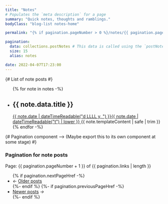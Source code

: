 ```yaml
---
title: "Notes"
# Populates the `meta description` for a page
summary: "Quick notes, thoughts and ramblings."
bodyClass: "blog-list notes-home"

permalink: "{% if pagination.pageNumber > 0 %}/notes/{{ pagination.pageNumber + 1 }}/index.html{% else %}/notes.html{% endif %}"

pagination:
  data: collections.postNotes # This data is called using the `postNotes.js` collection script
  size: 15
  alias: notes

date: 2022-04-07T17:23:00
---
```


{# List of note posts #}
<ul role="list" class="notes__list | no-list | flow">
{% for note in notes -%}
  <li class="notes__list-item">
    <article class="note__summary">
      <h2 class="visually-hidden">{{ note.data.title }}</h2>
      <a href="{{ note.url }}">
        <time datetime="{{ note.date | dateTime }}">{{ note.date | dateTimeReadable("d LLLL y, ") }}{{ note.date | dateTimeReadable("t") | lower }}</time>
      </a>
      {{ note.templateContent | safe | trim }}
    </article>
  </li>
{% endfor -%}
</ul>

{# Pagination component --> (Maybe export this to its own component at some stage) #}
<nav class="pagination">
  <h3 class="visually-hidden">Pagination for note posts</h3>
  <span class="visually-hidden">Page: {{ pagination.pageNumber + 1 }} of {{ pagination.links | length  }}</span>
  <ul role="list" class="pagination__list | no-list">
    {% if pagination.nextPageHref -%}
      <li class="pagination__list-item">
        <i aria-hidden="true">&larr;</i>
        <a href="{{ pagination.nextPageHref }}">Older <span class="visually-hidden">posts</span></a>
      </li>
    {%- endif %}
    {%- if pagination.previousPageHref -%}
      <li class="pagination__list-item">
        <a href="{{ pagination.previousPageHref }}">Newer <span class="visually-hidden">posts</span></a>
        <i aria-hidden="true">&rarr;</i>
      </li>
    {%- endif %}
  </ul>
</nav>

